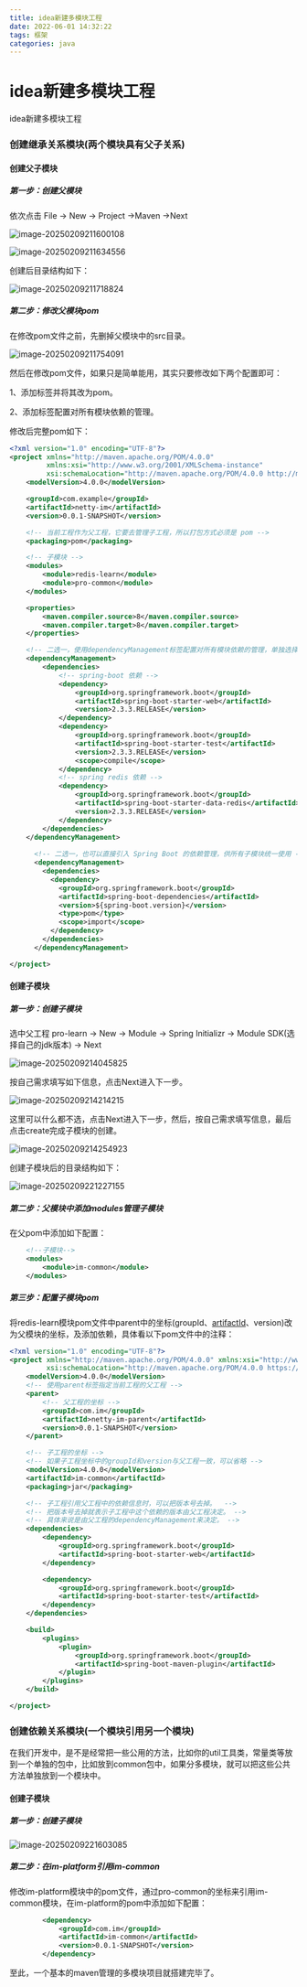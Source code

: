 ```yaml
---
title: idea新建多模块工程
date: 2022-06-01 14:32:22
tags: 框架
categories: java
---
```


# idea新建多模块工程

<!-- more -->

idea新建多模块工程

### 创建继承关系模块(两个模块具有父子关系)

#### 创建父子模块

##### 第一步：创建父模块

依次点击 File -> New -> Project ->Maven ->Next

![image-20250209211600108](C:\Users\JIA\AppData\Roaming\Typora\typora-user-images\image-20250209211600108.png)

![image-20250209211634556](C:\Users\JIA\AppData\Roaming\Typora\typora-user-images\image-20250209211634556.png)

创建后目录结构如下：

![image-20250209211718824](C:\Users\JIA\AppData\Roaming\Typora\typora-user-images\image-20250209211718824.png)

##### 第二步：修改父模块pom

在修改pom文件之前，先删掉父模块中的src目录。

![image-20250209211754091](C:\Users\JIA\AppData\Roaming\Typora\typora-user-images\image-20250209211754091.png)

然后在修改pom文件，如果只是简单能用，其实只要修改如下两个配置即可：

1、添加标签并将其改为pom。

2、添加标签配置对所有模块依赖的管理。

修改后完整pom如下：

```xml
<?xml version="1.0" encoding="UTF-8"?>
<project xmlns="http://maven.apache.org/POM/4.0.0"
         xmlns:xsi="http://www.w3.org/2001/XMLSchema-instance"
         xsi:schemaLocation="http://maven.apache.org/POM/4.0.0 http://maven.apache.org/xsd/maven-4.0.0.xsd">
    <modelVersion>4.0.0</modelVersion>

    <groupId>com.example</groupId>
    <artifactId>netty-im</artifactId>
    <version>0.0.1-SNAPSHOT</version>

    <!-- 当前工程作为父工程，它要去管理子工程，所以打包方式必须是 pom -->
    <packaging>pom</packaging>

    <!-- 子模块 -->
    <modules>
        <module>redis-learn</module>
        <module>pro-common</module>
    </modules>

    <properties>
        <maven.compiler.source>8</maven.compiler.source>
        <maven.compiler.target>8</maven.compiler.target>
    </properties>

    <!-- 二选一，使用dependencyManagement标签配置对所有模块依赖的管理，单独选择 -->
    <dependencyManagement>
        <dependencies>
            <!-- spring-boot 依赖 -->
            <dependency>
                <groupId>org.springframework.boot</groupId>
                <artifactId>spring-boot-starter-web</artifactId>
                <version>2.3.3.RELEASE</version>
            </dependency>
            <dependency>
                <groupId>org.springframework.boot</groupId>
                <artifactId>spring-boot-starter-test</artifactId>
                <version>2.3.3.RELEASE</version>
                <scope>compile</scope>
            </dependency>
            <!-- spring redis 依赖 -->
            <dependency>
                <groupId>org.springframework.boot</groupId>
                <artifactId>spring-boot-starter-data-redis</artifactId>
                <version>2.3.3.RELEASE</version>
            </dependency>
        </dependencies>
    </dependencyManagement>
    
      <!-- 二选一，也可以直接引入 Spring Boot 的依赖管理，供所有子模块统一使用 -->
      <dependencyManagement>
        <dependencies>
          <dependency>
            <groupId>org.springframework.boot</groupId>
            <artifactId>spring-boot-dependencies</artifactId>
            <version>${spring-boot.version}</version>
            <type>pom</type>
            <scope>import</scope>
          </dependency>
        </dependencies>
      </dependencyManagement>

</project>

```

#### 创建子模块

##### 第一步：创建子模块

选中父工程 pro-learn -> New -> Module -> Spring Initializr -> Module SDK(选择自己的jdk版本) -> Next

![image-20250209214045825](C:\Users\JIA\AppData\Roaming\Typora\typora-user-images\image-20250209214045825.png)

按自己需求填写如下信息，点击Next进入下一步。

![image-20250209214214215](C:\Users\JIA\AppData\Roaming\Typora\typora-user-images\image-20250209214214215.png)

这里可以什么都不选，点击Next进入下一步，然后，按自己需求填写信息，最后点击create完成子模块的创建。

![image-20250209214254923](C:\Users\JIA\AppData\Roaming\Typora\typora-user-images\image-20250209214254923.png)

创建子模块后的目录结构如下：

![image-20250209221227155](C:\Users\JIA\AppData\Roaming\Typora\typora-user-images\image-20250209221227155.png)

##### 第二步：父模块中添加modules管理子模块

在父pom中添加如下配置：

```xml
    <!--子模块-->
    <modules>
        <module>im-common</module>
    </modules>
```

##### 第三步：配置子模块pom

将redis-learn模块pom文件中parent中的坐标(groupId、[artifactId](https://so.csdn.net/so/search?q=artifactId&spm=1001.2101.3001.7020)、version)改为父模块的坐标，及添加依赖，具体看以下pom文件中的注释：

```xml
<?xml version="1.0" encoding="UTF-8"?>
<project xmlns="http://maven.apache.org/POM/4.0.0" xmlns:xsi="http://www.w3.org/2001/XMLSchema-instance"
         xsi:schemaLocation="http://maven.apache.org/POM/4.0.0 https://maven.apache.org/xsd/maven-4.0.0.xsd">
    <modelVersion>4.0.0</modelVersion>
    <!-- 使用parent标签指定当前工程的父工程 -->
    <parent>
        <!-- 父工程的坐标 -->
        <groupId>com.im</groupId>
        <artifactId>netty-im-parent</artifactId>
        <version>0.0.1-SNAPSHOT</version>
    </parent>

    <!-- 子工程的坐标 -->
    <!-- 如果子工程坐标中的groupId和version与父工程一致，可以省略 -->
    <modelVersion>4.0.0</modelVersion>
    <artifactId>im-common</artifactId>
    <packaging>jar</packaging>

    <!-- 子工程引用父工程中的依赖信息时，可以把版本号去掉。	-->
    <!-- 把版本号去掉就表示子工程中这个依赖的版本由父工程决定。 -->
    <!-- 具体来说是由父工程的dependencyManagement来决定。 -->
    <dependencies>
        <dependency>
            <groupId>org.springframework.boot</groupId>
            <artifactId>spring-boot-starter-web</artifactId>
        </dependency>

        <dependency>
            <groupId>org.springframework.boot</groupId>
            <artifactId>spring-boot-starter-test</artifactId>
        </dependency>
    </dependencies>

    <build>
        <plugins>
            <plugin>
                <groupId>org.springframework.boot</groupId>
                <artifactId>spring-boot-maven-plugin</artifactId>
            </plugin>
        </plugins>
    </build>

</project>

```



### 创建依赖关系模块(一个模块引用另一个模块)

在我们开发中，是不是经常把一些公用的方法，比如你的util工具类，常量类等放到一个单独的包中，比如放到common包中，如果分多模块，就可以把这些公共方法单独放到一个模块中。

#### 创建子模块

##### 第一步：创建子模块

![image-20250209221603085](C:\Users\JIA\AppData\Roaming\Typora\typora-user-images\image-20250209221603085.png)

##### 第二步：在im-platform引用im-common

修改im-platform模块中的pom文件，通过pro-common的坐标来引用im-common模块，在im-platform的pom中添加如下配置：

```xml
		<dependency>
			<groupId>com.im</groupId>
			<artifactId>im-common</artifactId>
			<version>0.0.1-SNAPSHOT</version>
		</dependency>

```

至此，一个基本的maven管理的多模块项目就搭建完毕了。
